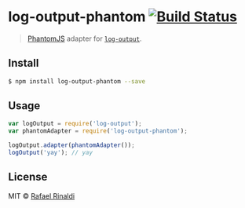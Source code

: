 # log-output-phantom [![Build Status](https://travis-ci.org/rafaelrinaldi/log-output-phantom.svg?branch=master)](https://travis-ci.org/rafaelrinaldi/log-output-phantom)

> [PhantomJS](http://phantomjs.org) adapter for [`log-output`](http://github.com/rafaelrinaldi/log-output).

## Install

```sh
$ npm install log-output-phantom --save
```

## Usage

```javascript
var logOutput = require('log-output');
var phantomAdapter = require('log-output-phantom');

logOutput.adapter(phantomAdapter());
logOutput('yay'); // yay
```

## License

MIT © [Rafael Rinaldi](http://rinaldi.io)
